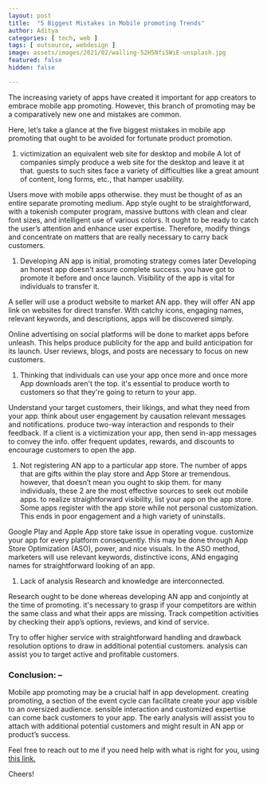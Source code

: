 ```yaml
---
layout: post
title:  "5 Biggest Mistakes in Mobile promoting Trends"
author: Aditya
categories: [ tech, web ]
tags: [ outsource, webdesign ]
image: assets/images/2021/02/walling-52H5Nfi5WiE-unsplash.jpg
featured: false
hidden: false

---
```


The increasing variety of apps have created it important for app creators to embrace mobile app promoting. However, this branch of promoting may be a comparatively new one and mistakes are common.

Here, let’s take a glance at the five biggest mistakes in mobile app promoting that ought to be avoided for fortunate product promotion.

1. victimization an equivalent web site for desktop and mobile
A lot of companies simply produce a web site for the desktop and leave it at that. guests to such sites face a variety of difficulties like a great amount of content, long forms, etc., that hamper usability.

Users move with mobile apps otherwise. they must be thought of as an entire separate promoting medium. App style ought to be straightforward, with a tokenish computer program, massive buttons with clean and clear font sizes, and intelligent use of various colors. It ought to be ready to catch the user’s attention and enhance user expertise. Therefore, modify things and concentrate on matters that are really necessary to carry back customers.

1. Developing AN app is initial, promoting strategy comes later
Developing an honest app doesn't assure complete success. you have got to promote it before and once launch. Visibility of the app is vital for individuals to transfer it.

A seller will use a product website to market AN app. they will offer AN app link on websites for direct transfer. With catchy icons, engaging names, relevant keywords, and descriptions, apps will be discovered simply.

Online advertising on social platforms will be done to market apps before unleash. This helps produce publicity for the app and build anticipation for its launch. User reviews, blogs, and posts are necessary to focus on new customers.

1. Thinking that individuals can use your app once more and once more
App downloads aren't the top. it's essential to produce worth to customers so that they're going to return to your app.

Understand your target customers, their likings, and what they need from your app. think about user engagement by causation relevant messages and notifications. produce two-way interaction and responds to their feedback. If a client is a victimization your app, then send in-app messages to convey the info. offer frequent updates, rewards, and discounts to encourage customers to open the app.

1. Not registering AN app to a particular app store.
The number of apps that are gifts within the play store and App Store ar tremendous. however, that doesn’t mean you ought to skip them. for many individuals, these 2 are the most effective sources to seek out mobile apps. to realize straightforward visibility, list your app on the app store. Some apps register with the app store while not personal customization. This ends in poor engagement and a high variety of uninstalls.

Google Play and Apple App store take issue in operating vogue. customize your app for every platform consequently. this may be done through App Store Optimization (ASO), power, and nice visuals. In the ASO method, marketers will use relevant keywords, distinctive icons, ANd engaging names for straightforward looking of an app.

1. Lack of analysis
Research and knowledge are interconnected.

Research ought to be done whereas developing AN app and conjointly at the time of promoting. it's necessary to grasp if your competitors are within the same class and what their apps are missing. Track competition activities by checking their app’s options, reviews, and kind of service.

Try to offer higher service with straightforward handling and drawback resolution options to draw in additional potential customers. analysis can assist you to target active and profitable customers.

### Conclusion: –
Mobile app promoting may be a crucial half in app development. creating promoting, a section of the event cycle can facilitate create your app visible to an oversized audience. sensible interaction and customized expertise can come back customers to your app. The early analysis will assist you to attach with additional potential customers and might result in AN app or product’s success.

Feel free to reach out to me if you need help with what is right for you, using <a href="https://www.calendly.com/ahyconsulting/book" target="\_blank">this link.</a>

Cheers!
